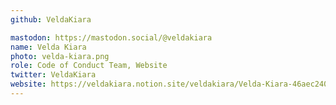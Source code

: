 ```yaml
---
github: VeldaKiara

mastodon: https://mastodon.social/@veldakiara
name: Velda Kiara
photo: velda-kiara.png
role: Code of Conduct Team, Website
twitter: VeldaKiara
website: https://veldakiara.notion.site/veldakiara/Velda-Kiara-46aec24028fd4e8dbdba003097c18b5b
---
```


